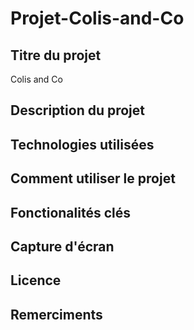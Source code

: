 # Projet-Colis-and-Co
## Titre du projet 
Colis and Co 
## Description du projet 

## Technologies utilisées

## Comment utiliser le projet

## Fonctionalités clés

## Capture d'écran

## Licence

## Remerciments
